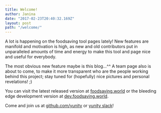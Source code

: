 ```yaml
---
title: Welcome!
author: Janina
date: "2017-02-23T20:40:32.169Z"
layout: post
path: "/welcome/"
---
```


A lot is happening on the foodsaving tool pages lately! New features are manifold
and motivation is high, as new and old contributors put in unparalleled amounts
of time and energy to make this tool and page nice and useful for everybody.

The most obvious new feature maybe is this blog...^^ A team page also is about
to come, to make it more transparent who are the people working behind this
project; stay tuned for (hopefully) nice pictures and personal revelations! ;)

You can visit the latest released version at
[foodsaving.world](https://foodsaving.world)
or the bleeding edge development version at
[dev.foodsaving.world](https://dev.foodsaving.world).

Come and join us at [github.com/yunity](https://github.com/yunity)
or [yunity slack](https://slackin.yunity.org/)!
